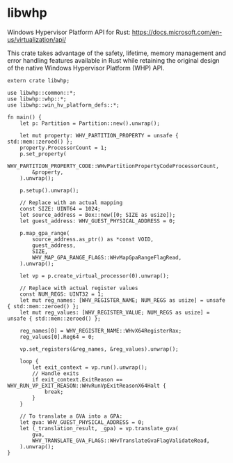 # libwhp

Windows Hypervisor Platform API for Rust:
https://docs.microsoft.com/en-us/virtualization/api/

This crate takes advantage of the safety, lifetime, memory management and
error handling features available in Rust while retaining the original design
of the native Windows Hypervisor Platform (WHP) API.

```
extern crate libwhp;

use libwhp::common::*;
use libwhp::whp::*;
use libwhp::win_hv_platform_defs::*;

fn main() {
    let p: Partition = Partition::new().unwrap();

    let mut property: WHV_PARTITION_PROPERTY = unsafe { std::mem::zeroed() };
    property.ProcessorCount = 1;
    p.set_property(
        WHV_PARTITION_PROPERTY_CODE::WHvPartitionPropertyCodeProcessorCount,
        &property,
    ).unwrap();

    p.setup().unwrap();

    // Replace with an actual mapping
    const SIZE: UINT64 = 1024;
    let source_address = Box::new([0; SIZE as usize]);
    let guest_address: WHV_GUEST_PHYSICAL_ADDRESS = 0;

    p.map_gpa_range(
        source_address.as_ptr() as *const VOID,
        guest_address,
        SIZE,
        WHV_MAP_GPA_RANGE_FLAGS::WHvMapGpaRangeFlagRead,
    ).unwrap();

    let vp = p.create_virtual_processor(0).unwrap();

    // Replace with actual register values
    const NUM_REGS: UINT32 = 1;
    let mut reg_names: [WHV_REGISTER_NAME; NUM_REGS as usize] = unsafe { std::mem::zeroed() };
    let mut reg_values: [WHV_REGISTER_VALUE; NUM_REGS as usize] = unsafe { std::mem::zeroed() };

    reg_names[0] = WHV_REGISTER_NAME::WHvX64RegisterRax;
    reg_values[0].Reg64 = 0;

    vp.set_registers(&reg_names, &reg_values).unwrap();

    loop {
        let exit_context = vp.run().unwrap();
        // Handle exits
        if exit_context.ExitReason == WHV_RUN_VP_EXIT_REASON::WHvRunVpExitReasonX64Halt {
            break;
        }
    }

    // To translate a GVA into a GPA:
    let gva: WHV_GUEST_PHYSICAL_ADDRESS = 0;
    let (_translation_result, _gpa) = vp.translate_gva(
        gva,
        WHV_TRANSLATE_GVA_FLAGS::WHvTranslateGvaFlagValidateRead,
    ).unwrap();
}
```
